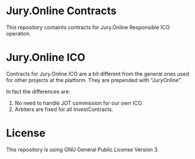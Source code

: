 # Jury.Online Contracts
This repository containts contracts for Jury.Online Responsible ICO operation.



# Jury.Online ICO
Contracts for Jury.Online ICO are a bit different from the general ones used for other projects at the platform. They are prepended with "JuryOnline".

In fact the differences are:
1. No need to handle JOT commission for our own ICO.
2. Arbiters are fixed for all InvestContracts.

# License 

This repository is using GNU General Public License Version 3.
